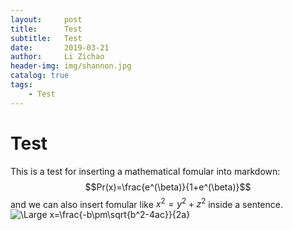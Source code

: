```yaml
---
layout:     post
title:      Test
subtitle:   Test
date:       2019-03-21
author:     Li Zichao
header-img: img/shannon.jpg
catalog: true
tags:
    - Test
---
```

<script type="text/javascript" src="http://cdn.mathjax.org/mathjax/latest/MathJax.js?config=default"></script>
# Test
This is a test for inserting a mathematical fomular into markdown:
$$Pr(x)=\frac{e^(\beta)}{1+e^(\beta)}$$
and we can also insert fomular like $x^2=y^2+z^2$ inside a sentence.
<img src="https://latex.codecogs.com/svg.latex?\Large&space;x=\frac{-b\pm\sqrt{b^2-4ac}}{2a}" title="\Large x=\frac{-b\pm\sqrt{b^2-4ac}}{2a}" />
